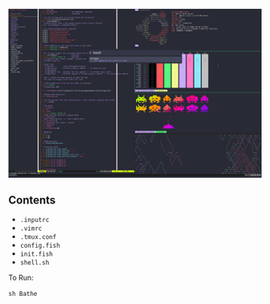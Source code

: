 ![screenfetch](https://raw.githubusercontent.com/thisisshi/dotfiles/master/screenfetch.png)

## Contents
- `.inputrc`
- `.vimrc`
- `.tmux.conf`
- `config.fish`
- `init.fish`
- `shell.sh`

To Run:

`sh Bathe`
